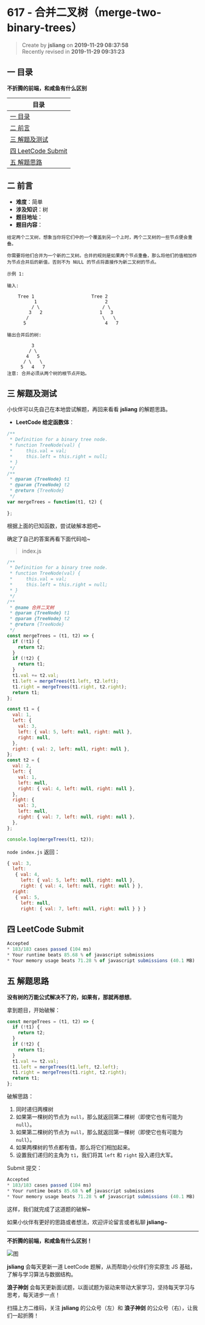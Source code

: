 617 - 合并二叉树（merge-two-binary-trees）
===

> Create by **jsliang** on **2019-11-29 08:37:58**  
> Recently revised in **2019-11-29 09:31:23**

## 一 目录

**不折腾的前端，和咸鱼有什么区别**

| 目录 |
| --- | 
| [一 目录](#chapter-one) | 
| [二 前言](#chapter-two) |
| [三 解题及测试](#chapter-three) |
| [四 LeetCode Submit](#chapter-four) |
| [五 解题思路](#chapter-five) |

## 二 前言



* **难度**：简单
* **涉及知识**：树
* **题目地址**：
* **题目内容**：

```
给定两个二叉树，想象当你将它们中的一个覆盖到另一个上时，两个二叉树的一些节点便会重叠。

你需要将他们合并为一个新的二叉树。合并的规则是如果两个节点重叠，那么将他们的值相加作为节点合并后的新值，否则不为 NULL 的节点将直接作为新二叉树的节点。

示例 1:

输入: 

	Tree 1                     Tree 2                  
          1                         2    
         / \                       / \    
        3   2                     1   3    
       /                           \   \   
      5                             4   7                  

输出合并后的树:

	     3
	    / \
	   4   5
	  / \   \ 
	 5   4   7
注意: 合并必须从两个树的根节点开始。
```

## 三 解题及测试



小伙伴可以先自己在本地尝试解题，再回来看看 **jsliang** 的解题思路。

* **LeetCode 给定函数体**：

```js
/**
 * Definition for a binary tree node.
 * function TreeNode(val) {
 *     this.val = val;
 *     this.left = this.right = null;
 * }
 */
/**
 * @param {TreeNode} t1
 * @param {TreeNode} t2
 * @return {TreeNode}
 */
var mergeTrees = function(t1, t2) {
    
};
```

根据上面的已知函数，尝试破解本题吧~

确定了自己的答案再看下面代码哈~

> index.js

```js
/**
 * Definition for a binary tree node.
 * function TreeNode(val) {
 *     this.val = val;
 *     this.left = this.right = null;
 * }
 */
/**
 * @name 合并二叉树
 * @param {TreeNode} t1
 * @param {TreeNode} t2
 * @return {TreeNode}
 */
const mergeTrees = (t1, t2) => {
  if (!t1) {
    return t2;
  }
  if (!t2) {
    return t1;
  }
  t1.val += t2.val;
  t1.left = mergeTrees(t1.left, t2.left);
  t1.right = mergeTrees(t1.right, t2.right);
  return t1;
};

const t1 = {
  val: 1,
  left: {
    val: 3,
    left: { val: 5, left: null, right: null },
    right: null,
  },
  right: { val: 2, left: null, right: null },
};
const t2 = {
  val: 2,
  left: {
    val: 1,
    left: null,
    right: { val: 4, left: null, right: null },
  },
  right: {
    val: 3,
    left: null,
    right: { val: 7, left: null, right: null },
  },
};

console.log(mergeTrees(t1, t2));
```

`node index.js` 返回：

```js
{ val: 3,
  left:
   { val: 4,
     left: { val: 5, left: null, right: null },
     right: { val: 4, left: null, right: null } },
  right:
   { val: 5,
     left: null,
     right: { val: 7, left: null, right: null } } }
```

## 四 LeetCode Submit



```js
Accepted
* 183/183 cases passed (104 ms)
* Your runtime beats 85.68 % of javascript submissions
* Your memory usage beats 71.28 % of javascript submissions (40.1 MB)
```

## 五 解题思路



**没有树的万能公式解决不了的，如果有，那就再想想**。

拿到题目，开始破解：

```js
const mergeTrees = (t1, t2) => {
  if (!t1) {
    return t2;
  }
  if (!t2) {
    return t1;
  }
  t1.val += t2.val;
  t1.left = mergeTrees(t1.left, t2.left);
  t1.right = mergeTrees(t1.right, t2.right);
  return t1;
};
```

破解思路：

1. 同时递归两棵树
2. 如果第一棵树的节点为 `null`，那么就返回第二棵树（即使它也有可能为 `null`）。
3. 如果第二棵树的节点为 `null`，那么就返回第一棵树（即使它也有可能为 `null`）。
4. 如果两棵树的节点都有值，那么将它们相加起来。
5. 设置我们递归的主角为 `t1`，我们将其 `left` 和 `right` 投入递归大军。

Submit 提交：

```js
Accepted
* 183/183 cases passed (104 ms)
* Your runtime beats 85.68 % of javascript submissions
* Your memory usage beats 71.28 % of javascript submissions (40.1 MB)
```

这样，我们就完成了这道题的破解~

如果小伙伴有更好的思路或者想法，欢迎评论留言或者私聊 **jsliang**~

---

**不折腾的前端，和咸鱼有什么区别！**

![图](../../../public-repertory/img/z-index-small.png)

**jsliang** 会每天更新一道 LeetCode 题解，从而帮助小伙伴们夯实原生 JS 基础，了解与学习算法与数据结构。

**浪子神剑** 会每天更新面试题，以面试题为驱动来带动大家学习，坚持每天学习与思考，每天进步一点！

扫描上方二维码，关注 **jsliang** 的公众号（左）和 **浪子神剑** 的公众号（右），让我们一起折腾！

